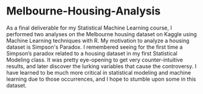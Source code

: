 # Melbourne-Housing-Analysis
As a final deliverable for my Statistical Machine Learning course, I performed two analyses on the Melbourne housing dataset on Kaggle using Machine Learning techniques with R.
My motivation to analyze a housing dataset is Simpson's Paradox. I remembered seeing for the first time a Simpson’s paradox related to a housing dataset in my first Statistical Modeling class. It was pretty eye-opening to get very counter-intuitive results, and later discover the lurking variables that cause the controversy. I have learned to be much more critical in statistical modeling and machine learning due to those occurrences, and I hope to stumble upon some in this dataset.
